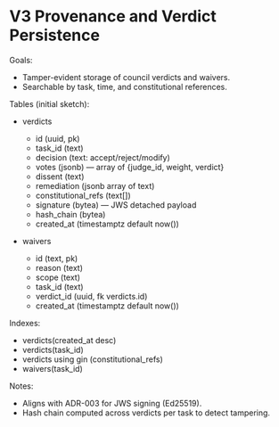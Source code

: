 # V3 Provenance and Verdict Persistence

Goals:
- Tamper-evident storage of council verdicts and waivers.
- Searchable by task, time, and constitutional references.

Tables (initial sketch):
- verdicts
  - id (uuid, pk)
  - task_id (text)
  - decision (text: accept/reject/modify)
  - votes (jsonb) — array of {judge_id, weight, verdict}
  - dissent (text)
  - remediation (jsonb array of text)
  - constitutional_refs (text[])
  - signature (bytea) — JWS detached payload
  - hash_chain (bytea)
  - created_at (timestamptz default now())

- waivers
  - id (text, pk)
  - reason (text)
  - scope (text)
  - task_id (text)
  - verdict_id (uuid, fk verdicts.id)
  - created_at (timestamptz default now())

Indexes:
- verdicts(created_at desc)
- verdicts(task_id)
- verdicts using gin (constitutional_refs)
- waivers(task_id)

Notes:
- Aligns with ADR-003 for JWS signing (Ed25519).
- Hash chain computed across verdicts per task to detect tampering.

